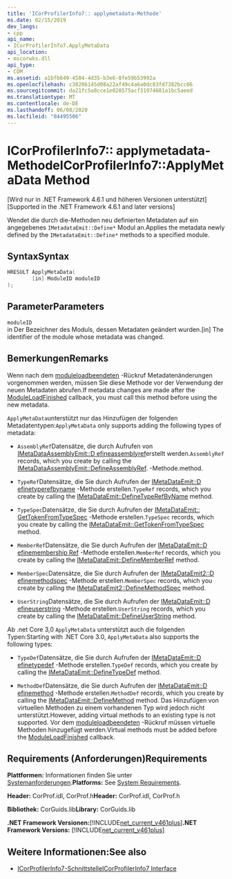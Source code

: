 ```yaml
---
title: 'ICorProfilerInfo7:: applymetadata-Methode'
ms.date: 02/15/2019
dev_langs:
- cpp
api_name:
- ICorProfilerInfo7.ApplyMetaData
api_location:
- mscorwks.dll
api_type:
- COM
ms.assetid: a1bfb649-4584-4d35-b3e6-8fe59b53992a
ms.openlocfilehash: c30206145d08a22af49c4a6a0dc83fd7382bcc06
ms.sourcegitcommit: da21fc5a8cce1e028575acf31974681a1bc5aeed
ms.translationtype: MT
ms.contentlocale: de-DE
ms.lasthandoff: 06/08/2020
ms.locfileid: "84495506"
---
```

# <a name="icorprofilerinfo7applymetadata-method"></a><span data-ttu-id="ee446-102">ICorProfilerInfo7:: applymetadata-Methode</span><span class="sxs-lookup"><span data-stu-id="ee446-102">ICorProfilerInfo7::ApplyMetaData Method</span></span>
<span data-ttu-id="ee446-103">[Wird nur in .NET Framework 4.6.1 und höheren Versionen unterstützt]</span><span class="sxs-lookup"><span data-stu-id="ee446-103">[Supported in the .NET Framework 4.6.1 and later versions]</span></span>  
  
 <span data-ttu-id="ee446-104">Wendet die durch die-Methoden neu definierten Metadaten auf ein angegebenes `IMetadataEmit::Define*` Modul an.</span><span class="sxs-lookup"><span data-stu-id="ee446-104">Applies the metadata newly defined by the `IMetadataEmit::Define*` methods to a specified module.</span></span>  
  
## <a name="syntax"></a><span data-ttu-id="ee446-105">Syntax</span><span class="sxs-lookup"><span data-stu-id="ee446-105">Syntax</span></span>  
  
```cpp
HRESULT ApplyMetaData(  
        [in] ModuleID moduleID  
);  
```  
  
## <a name="parameters"></a><span data-ttu-id="ee446-106">Parameter</span><span class="sxs-lookup"><span data-stu-id="ee446-106">Parameters</span></span>  
 `moduleID`  
 <span data-ttu-id="ee446-107">in Der Bezeichner des Moduls, dessen Metadaten geändert wurden.</span><span class="sxs-lookup"><span data-stu-id="ee446-107">[in] The identifier of the module whose metadata was changed.</span></span>  
  
## <a name="remarks"></a><span data-ttu-id="ee446-108">Bemerkungen</span><span class="sxs-lookup"><span data-stu-id="ee446-108">Remarks</span></span>  
 <span data-ttu-id="ee446-109">Wenn nach dem [moduleloadbeendeten](icorprofilercallback-moduleloadfinished-method.md) -Rückruf Metadatenänderungen vorgenommen werden, müssen Sie diese Methode vor der Verwendung der neuen Metadaten abrufen.</span><span class="sxs-lookup"><span data-stu-id="ee446-109">If metadata changes are made after the [ModuleLoadFinished](icorprofilercallback-moduleloadfinished-method.md) callback, you must call this method before using the new metadata.</span></span>  
  
 <span data-ttu-id="ee446-110">`ApplyMetaData`unterstützt nur das Hinzufügen der folgenden Metadatentypen:</span><span class="sxs-lookup"><span data-stu-id="ee446-110">`ApplyMetaData` only supports adding the following types of metadata:</span></span>  
  
- <span data-ttu-id="ee446-111">`AssemblyRef`Datensätze, die durch Aufrufen von [IMetaDataAssemblyEmit::D efineassemblyref](../metadata/imetadataassemblyemit-defineassemblyref-method.md)erstellt werden.</span><span class="sxs-lookup"><span data-stu-id="ee446-111">`AssemblyRef` records, which you create by calling the [IMetaDataAssemblyEmit::DefineAssemblyRef](../metadata/imetadataassemblyemit-defineassemblyref-method.md).</span></span> <span data-ttu-id="ee446-112">-Methode.</span><span class="sxs-lookup"><span data-stu-id="ee446-112">method.</span></span>  
  
- <span data-ttu-id="ee446-113">`TypeRef`Datensätze, die Sie durch Aufrufen der [IMetaDataEmit::D efinetyperefbyname](../metadata/imetadataemit-definetyperefbyname-method.md) -Methode erstellen.</span><span class="sxs-lookup"><span data-stu-id="ee446-113">`TypeRef` records, which you create by calling the [IMetaDataEmit::DefineTypeRefByName](../metadata/imetadataemit-definetyperefbyname-method.md) method.</span></span>  
  
- <span data-ttu-id="ee446-114">`TypeSpec`Datensätze, die Sie durch Aufrufen der [IMetaDataEmit:: GetTokenFromTypeSpec](../metadata/imetadataemit-gettokenfromtypespec-method.md) -Methode erstellen.</span><span class="sxs-lookup"><span data-stu-id="ee446-114">`TypeSpec` records, which you create by calling the [IMetaDataEmit::GetTokenFromTypeSpec](../metadata/imetadataemit-gettokenfromtypespec-method.md) method.</span></span>  
  
- <span data-ttu-id="ee446-115">`MemberRef`Datensätze, die Sie durch Aufrufen der [IMetaDataEmit::D efinemembership Ref](../metadata/imetadataemit-definememberref-method.md) -Methode erstellen.</span><span class="sxs-lookup"><span data-stu-id="ee446-115">`MemberRef` records, which you create by calling the [IMetaDataEmit::DefineMemberRef](../metadata/imetadataemit-definememberref-method.md) method.</span></span>  
  
- <span data-ttu-id="ee446-116">`MemberSpec`Datensätze, die Sie durch Aufrufen der [IMetaDataEmit2::D efinemethodspec](../metadata/imetadataemit2-definemethodspec-method.md) -Methode erstellen.</span><span class="sxs-lookup"><span data-stu-id="ee446-116">`MemberSpec` records, which you create by calling the [IMetaDataEmit2::DefineMethodSpec](../metadata/imetadataemit2-definemethodspec-method.md) method.</span></span>  
  
- <span data-ttu-id="ee446-117">`UserString`Datensätze, die Sie durch Aufrufen der [IMetaDataEmit::D efineuserstring](../metadata/imetadataemit-defineuserstring-method.md) -Methode erstellen.</span><span class="sxs-lookup"><span data-stu-id="ee446-117">`UserString` records, which you create by calling the [IMetaDataEmit::DefineUserString](../metadata/imetadataemit-defineuserstring-method.md) method.</span></span>  

<span data-ttu-id="ee446-118">Ab .net Core 3,0 `ApplyMetaData` unterstützt auch die folgenden Typen:</span><span class="sxs-lookup"><span data-stu-id="ee446-118">Starting with .NET Core 3.0, `ApplyMetaData` also supports the following types:</span></span>

- <span data-ttu-id="ee446-119">`TypeDef`Datensätze, die Sie durch Aufrufen der [IMetaDataEmit::D efinetypedef](../metadata/imetadataemit-definetypedef-method.md) -Methode erstellen.</span><span class="sxs-lookup"><span data-stu-id="ee446-119">`TypeDef` records, which you create by calling the [IMetaDataEmit::DefineTypeDef](../metadata/imetadataemit-definetypedef-method.md) method.</span></span>

- <span data-ttu-id="ee446-120">`MethodDef`Datensätze, die Sie durch Aufrufen der [IMetaDataEmit::D efinemethod](../metadata/imetadataemit-definemethod-method.md) -Methode erstellen.</span><span class="sxs-lookup"><span data-stu-id="ee446-120">`MethodDef` records, which you create by calling the [IMetaDataEmit::DefineMethod](../metadata/imetadataemit-definemethod-method.md) method.</span></span> <span data-ttu-id="ee446-121">Das Hinzufügen von virtuellen Methoden zu einem vorhandenen Typ wird jedoch nicht unterstützt.</span><span class="sxs-lookup"><span data-stu-id="ee446-121">However, adding virtual methods to an existing type is not supported.</span></span> <span data-ttu-id="ee446-122">Vor dem [moduleloadbeendeten](icorprofilercallback-moduleloadfinished-method.md) -Rückruf müssen virtuelle Methoden hinzugefügt werden.</span><span class="sxs-lookup"><span data-stu-id="ee446-122">Virtual methods must be added before the [ModuleLoadFinished](icorprofilercallback-moduleloadfinished-method.md) callback.</span></span>

## <a name="requirements"></a><span data-ttu-id="ee446-123">Requirements (Anforderungen)</span><span class="sxs-lookup"><span data-stu-id="ee446-123">Requirements</span></span>  
 <span data-ttu-id="ee446-124">**Plattformen:** Informationen finden Sie unter [Systemanforderungen](../../get-started/system-requirements.md).</span><span class="sxs-lookup"><span data-stu-id="ee446-124">**Platforms:** See [System Requirements](../../get-started/system-requirements.md).</span></span>  
  
 <span data-ttu-id="ee446-125">**Header:** CorProf.idl, CorProf.h</span><span class="sxs-lookup"><span data-stu-id="ee446-125">**Header:** CorProf.idl, CorProf.h</span></span>  
  
 <span data-ttu-id="ee446-126">**Bibliothek:** CorGuids.lib</span><span class="sxs-lookup"><span data-stu-id="ee446-126">**Library:** CorGuids.lib</span></span>  
  
 <span data-ttu-id="ee446-127">**.NET Framework Versionen:**[!INCLUDE[net_current_v461plus](../../../../includes/net-current-v461plus-md.md)]</span><span class="sxs-lookup"><span data-stu-id="ee446-127">**.NET Framework Versions:** [!INCLUDE[net_current_v461plus](../../../../includes/net-current-v461plus-md.md)]</span></span>  
  
## <a name="see-also"></a><span data-ttu-id="ee446-128">Weitere Informationen:</span><span class="sxs-lookup"><span data-stu-id="ee446-128">See also</span></span>

- [<span data-ttu-id="ee446-129">ICorProfilerInfo7-Schnittstelle</span><span class="sxs-lookup"><span data-stu-id="ee446-129">ICorProfilerInfo7 Interface</span></span>](icorprofilerinfo7-interface.md)
